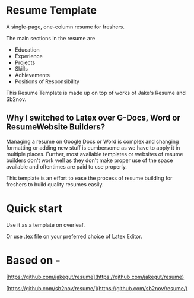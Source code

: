 # Resume Template

A single-page, one-column resume for freshers. 

The main sections in the resume are 

- Education
- Experience
- Projects
- Skills
- Achievements
- Positions of Responsibility

This Resume Template is made up on top of works of Jake's Resume and Sb2nov.

## Why I switched to Latex over G-Docs, Word or ResumeWebsite Builders?

Managing a resume on Google Docs or Word is complex and changing formatting or adding new stuff is cumbersome as we have to apply it in multiple places. Further, most available templates or websites of resume builders don't work well as they don't make proper use of the space available and oftentimes are paid to use properly. 

This template is an effort to ease the process of resume building for freshers to build quality resumes easily.



# **Quick start**

Use it as a template on overleaf.

Or use .tex file on your preferred choice of Latex Editor.

# Based on -

[https://github.com/jakegut/resume](https://github.com/jakegut/resume)

[https://github.com/sb2nov/resume/](https://github.com/sb2nov/resume/)
